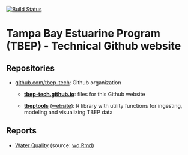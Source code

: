 [![Build Status](https://travis-ci.org/tbep-tech/tbep-tech.github.io.svg?branch=master)](https://travis-ci.org/tbep-tech/tbep-tech.github.io)

# Tampa Bay Estuarine Program (TBEP) - Technical Github website

## Repositories

- [github.com/tbep-tech](https://github.com/tbep-tech/tbep-tech.github.io): Github organization
    
    - [**tbep-tech.github.io**](https://github.com/tbep-tech/tbep-tech.github.io): files for this Github website
    
    - [**tbeptools**](https://github.com/tbep-tech/tbeptools) ([website](https://tbep-tech.github.io/tbeptools/)): R library with utility functions for ingesting, modeling and visualizing TBEP data

## Reports

- [Water Quality](https://tbep-tech.github.io/wq.html) (source: [wq.Rmd](https://github.com/tbep-tech/tbep-tech.github.io/blob/master/wq.Rmd))

